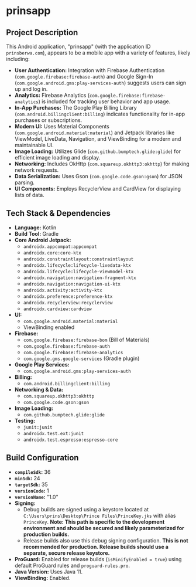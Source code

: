 # prinsapp

## Project Description

This Android application, "prinsapp" (with the application ID `prinsberwa.com`), appears to be a mobile app with a variety of features, likely including:

*   **User Authentication:** Integration with Firebase Authentication (`com.google.firebase:firebase-auth`) and Google Sign-In (`com.google.android.gms:play-services-auth`) suggests users can sign up and log in.
*   **Analytics:** Firebase Analytics (`com.google.firebase:firebase-analytics`) is included for tracking user behavior and app usage.
*   **In-App Purchases:** The Google Play Billing Library (`com.android.billingclient:billing`) indicates functionality for in-app purchases or subscriptions.
*   **Modern UI:** Uses Material Components (`com.google.android.material:material`) and Jetpack libraries like ViewModel, LiveData, Navigation, and ViewBinding for a modern and maintainable UI.
*   **Image Loading:** Utilizes Glide (`com.github.bumptech.glide:glide`) for efficient image loading and display.
*   **Networking:** Includes OkHttp (`com.squareup.okhttp3:okhttp`) for making network requests.
*   **Data Serialization:** Uses Gson (`com.google.code.gson:gson`) for JSON parsing.
*   **UI Components:** Employs RecyclerView and CardView for displaying lists of data.

## Tech Stack & Dependencies

*   **Language:** Kotlin
*   **Build Tool:** Gradle
*   **Core Android Jetpack:**
    *   `androidx.appcompat:appcompat`
    *   `androidx.core:core-ktx`
    *   `androidx.constraintlayout:constraintlayout`
    *   `androidx.lifecycle:lifecycle-livedata-ktx`
    *   `androidx.lifecycle:lifecycle-viewmodel-ktx`
    *   `androidx.navigation:navigation-fragment-ktx`
    *   `androidx.navigation:navigation-ui-ktx`
    *   `androidx.activity:activity-ktx`
    *   `androidx.preference:preference-ktx`
    *   `androidx.recyclerview:recyclerview`
    *   `androidx.cardview:cardview`
*   **UI:**
    *   `com.google.android.material:material`
    *   ViewBinding enabled
*   **Firebase:**
    *   `com.google.firebase:firebase-bom` (Bill of Materials)
    *   `com.google.firebase:firebase-auth`
    *   `com.google.firebase:firebase-analytics`
    *   `com.google.gms.google-services` (Gradle plugin)
*   **Google Play Services:**
    *   `com.google.android.gms:play-services-auth`
*   **Billing:**
    *   `com.android.billingclient:billing`
*   **Networking & Data:**
    *   `com.squareup.okhttp3:okhttp`
    *   `com.google.code.gson:gson`
*   **Image Loading:**
    *   `com.github.bumptech.glide:glide`
*   **Testing:**
    *   `junit:junit`
    *   `androidx.test.ext:junit`
    *   `androidx.test.espresso:espresso-core`

## Build Configuration

*   **`compileSdk`:** 36
*   **`minSdk`:** 24
*   **`targetSdk`:** 35
*   **`versionCode`:** 1
*   **`versionName`:** "1.0"
*   **Signing:**
    *   Debug builds are signed using a keystore located at `C:\Users\prins\Desktop\Prince Files\PrinceKey.jks` with alias `PrinceKey`. **Note: This path is specific to the development environment and should be secured and likely parameterized for production builds.**
    *   Release builds also use this debug signing configuration. **This is not recommended for production. Release builds should use a separate, secure release keystore.**
*   **ProGuard:** Enabled for release builds (`isMinifyEnabled = true`) using default ProGuard rules and `proguard-rules.pro`.
*   **Java Version:** Uses Java 11.
*   **ViewBinding:** Enabled.
    
